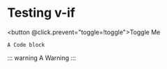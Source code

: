 <script setup>
import { ref } from "vue";
const toggle = ref(true);
</script>

# Testing v-if

<button @click.prevent="toggle=!toggle">Toggle Me</button>

<div v-if="toggle">

```-vue
A Code block
```

</div>
<div v-else>

::: warning
A Warning
:::

</div>

